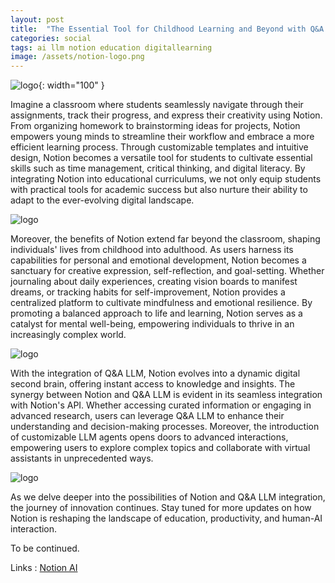 ```yaml
---
layout: post
title:  "The Essential Tool for Childhood Learning and Beyond with Q&A LLM"
categories: social
tags: ai llm notion education digitallearning
image: /assets/notion-logo.png
---
```


![logo](/assets/notion-logo.png){: width="100" }

Imagine a classroom where students seamlessly navigate through their assignments, track their progress, and express their creativity using Notion. From organizing homework to brainstorming ideas for projects, Notion empowers young minds to streamline their workflow and embrace a more efficient learning process. Through customizable templates and intuitive design, Notion becomes a versatile tool for students to cultivate essential skills such as time management, critical thinking, and digital literacy. By integrating Notion into educational curriculums, we not only equip students with practical tools for academic success but also nurture their ability to adapt to the ever-evolving digital landscape.


![logo](/assets/notion-goals.png)

Moreover, the benefits of Notion extend far beyond the classroom, shaping individuals' lives from childhood into adulthood. As users harness its capabilities for personal and emotional development, Notion becomes a sanctuary for creative expression, self-reflection, and goal-setting. Whether journaling about daily experiences, creating vision boards to manifest dreams, or tracking habits for self-improvement, Notion provides a centralized platform to cultivate mindfulness and emotional resilience. By promoting a balanced approach to life and learning, Notion serves as a catalyst for mental well-being, empowering individuals to thrive in an increasingly complex world.

![logo](/assets/notion-mood.webp)

With the integration of Q&A LLM, Notion evolves into a dynamic digital second brain, offering instant access to knowledge and insights. The synergy between Notion and Q&A LLM is evident in its seamless integration with Notion's API. Whether accessing curated information or engaging in advanced research, users can leverage Q&A LLM to enhance their understanding and decision-making processes. Moreover, the introduction of customizable LLM agents opens doors to advanced interactions, empowering users to explore complex topics and collaborate with virtual assistants in unprecedented ways.

![logo](/assets/notion-ai-features.png)

As we delve deeper into the possibilities of Notion and Q&A LLM integration, the journey of innovation continues. Stay tuned for more updates on how Notion is reshaping the landscape of education, productivity, and human-AI interaction. 

To be continued.

Links : <a href="https://www.youtube.com/watch?v=RDZ3mY10zY8" target="_blank">Notion AI</a>